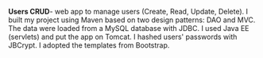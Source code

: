 **Users CRUD**- web app to manage users (Create, Read, Update, Delete). I built my project using Maven based on two design patterns: DAO and MVC. The data were loaded from a MySQL database with JDBC. I used Java EE (servlets) and put the app on Tomcat. I hashed users' passwords with JBCrypt. I adopted the templates from Bootstrap.
